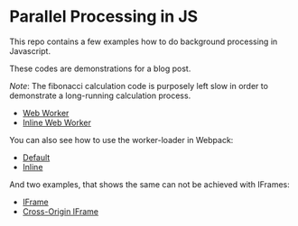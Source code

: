 # Parallel Processing in JS

This repo contains a few examples how to do background processing in Javascript.

These codes are demonstrations for a blog post.

_Note_: The fibonacci calculation code is purposely left slow in order to demonstrate a long-running calculation process.

* [Web Worker](https://sashee.github.io/parallel-processing-in-js/worker.html)
* [Inline Web Worker](https://sashee.github.io/parallel-processing-in-js/inline-worker.html)

You can also see how to use the worker-loader in Webpack:

* [Default](https://sashee.github.io/parallel-processing-in-js/webpack/dist/index.html)
* [Inline](https://sashee.github.io/parallel-processing-in-js/webpack/dist/inline.html)

And two examples, that shows the same can not be achieved with IFrames:

* [IFrame](https://sashee.github.io/parallel-processing-in-js/iframe.html)
* [Cross-Origin IFrame](https://sashee.github.io/parallel-processing-in-js/iframe-crossorigin.html)
